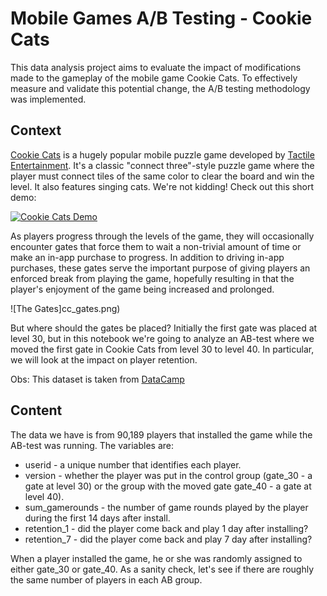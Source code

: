# Mobile Games A/B Testing - Cookie Cats

This data analysis project aims to evaluate the impact of modifications made to the gameplay of the mobile game Cookie Cats. To effectively measure and validate this potential change, the A/B testing methodology was implemented.

## Context

<p><a href="https://www.facebook.com/cookiecatsgame">Cookie Cats</a> is a hugely popular mobile puzzle game developed by <a href="http://tactile.dk">Tactile Entertainment</a>. It's a classic "connect three"-style puzzle game where the player must connect tiles of the same color to clear the board and win the level. It also features singing cats. We're not kidding! Check out this short demo:</p>

[![Cookie Cats Demo](https://img.youtube.com/vi/GaP5f0jVTWE/0.jpg)](https://www.youtube.com/watch?v=GaP5f0jVTWE)


As players progress through the levels of the game, they will occasionally encounter gates that force them to wait a non-trivial amount of time or make an in-app purchase to progress. In addition to driving in-app purchases, these gates serve the important purpose of giving players an enforced break from playing the game, hopefully resulting in that the player's enjoyment of the game being increased and prolonged.

![The Gates]cc_gates.png)


But where should the gates be placed? Initially the first gate was placed at level 30, but in this notebook we're going to analyze an AB-test where we moved the first gate in Cookie Cats from level 30 to level 40. In particular, we will look at the impact on player retention. </p>

Obs: This dataset is taken from <a href="https://app.datacamp.com/learn/projects/184">DataCamp</a>

## Content

The data we have is from 90,189 players that installed the game while the AB-test was running. The variables are:

- userid - a unique number that identifies each player.
- version - whether the player was put in the control group (gate_30 - a gate at level 30) or the group with the moved gate gate_40 - a gate at level 40).
- sum_gamerounds - the number of game rounds played by the player during the first 14 days after install.
- retention_1  - did the player come back and play 1 day after installing?
- retention_7 - did the player come back and play 7 day after installing?

When a player installed the game, he or she was randomly assigned to either gate_30 or gate_40. As a sanity check, let's see if there are roughly the same number of players in each AB group.
